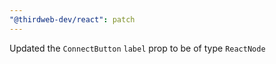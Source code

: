 ```yaml
---
"@thirdweb-dev/react": patch
---
```


Updated the `ConnectButton` `label` prop to be of type `ReactNode`
